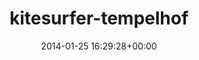 ---
title:		"kitesurfer-tempelhof"
type:		"upload"
description:		"TBC"
date:		"2014-01-25 16:29:28+00:00"
album:		"experimental"
filename:		"kitesurfer-tempelhof.md"
series:		""
cl_public_id:		"experimental/kitesurfer-tempelhof"
cl_version:		1497004563
format:		"tiff"
bytes:		6575408
width:		2560
height:		1440
exposure_mode:		"Auto"
program:		"Program AE"
aperture:		"8.0"
focal_length:		"160.0 mm"
iso:		"100"
shutter_speed:		"1/400"
metering:		"Multi-segment"
flash:		"Off, Did not fire"
white_balance:		"Custom"
colour_temp:		"4900"
has_crop:		"true"
orientation:		"Horizontal (normal)"
camera_model:		"NIKON D800"
lens_info:		"70-200mm f/2.8"
artist:		"No artist info"
x_resolution:		"300"
y_resolution:		"300"
---